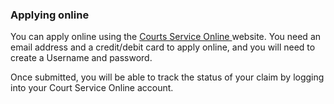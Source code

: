 ###  Applying online

You can apply online using the [ Courts Service Online
](https://www.csol.ie/ccms/welcome.html) website. You need an email address
and a credit/debit card to apply online, and you will need to create a
Username and password.

Once submitted, you will be able to track the status of your claim by logging
into your Court Service Online account.
